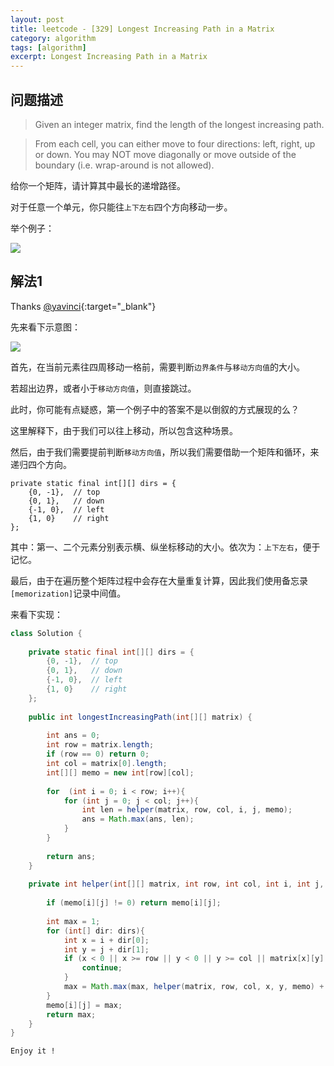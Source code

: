 ```yaml
---
layout: post
title: leetcode - [329] Longest Increasing Path in a Matrix
category: algorithm
tags: [algorithm]
excerpt: Longest Increasing Path in a Matrix
---
```


## 问题描述  

> Given an integer matrix, find the length of the longest increasing path.  

> From each cell, you can either move to four directions: left, right, up or down. You may NOT move diagonally or move outside of the boundary (i.e. wrap-around is not allowed).  

给你一个矩阵，请计算其中最长的递增路径。  

对于任意一个单元，你只能往`上下左右`四个方向移动一步。  


举个例子：  

![](https://yyc-images.oss-cn-beijing.aliyuncs.com/leetcode_329_demo.png)  

## 解法1  

Thanks [@yavinci](https://leetcode.com/problems/longest-increasing-path-in-a-matrix/discuss/78308/15ms-Concise-Java-Solution){:target="_blank"}  


先来看下示意图：  


![](https://yyc-images.oss-cn-beijing.aliyuncs.com/leetcode_329_common.png)  

首先，在当前元素往四周移动一格前，需要判断`边界条件`与`移动方向值`的大小。  

若超出边界，或者小于`移动方向值`，则直接跳过。  

此时，你可能有点疑惑，第一个例子中的答案不是以倒叙的方式展现的么？  

这里解释下，由于我们可以往上移动，所以包含这种场景。  

然后，由于我们需要提前判断`移动方向值`，所以我们需要借助一个矩阵和循环，来递归四个方向。  

```
private static final int[][] dirs = {
    {0, -1},  // top
    {0, 1},   // down
    {-1, 0},  // left
    {1, 0}    // right
};
```

其中：第一、二个元素分别表示横、纵坐标移动的大小。依次为：`上下左右`，便于记忆。  

最后，由于在遍历整个矩阵过程中会存在大量重复计算，因此我们使用备忘录`[memorization]`记录中间值。  


来看下实现：  


``` java
class Solution {
    
    private static final int[][] dirs = {
        {0, -1},  // top
        {0, 1},   // down
        {-1, 0},  // left
        {1, 0}    // right
    };
    
    public int longestIncreasingPath(int[][] matrix) {
        
        int ans = 0;
        int row = matrix.length;
        if (row == 0) return 0;
        int col = matrix[0].length;
        int[][] memo = new int[row][col];
        
        for  (int i = 0; i < row; i++){
            for (int j = 0; j < col; j++){
                int len = helper(matrix, row, col, i, j, memo);
                ans = Math.max(ans, len);
            }
        }
        
        return ans;
    }
    
    private int helper(int[][] matrix, int row, int col, int i, int j, int[][] memo){
        
        if (memo[i][j] != 0) return memo[i][j];
                                 
        int max = 1;
        for (int[] dir: dirs){
            int x = i + dir[0];
            int y = j + dir[1];
            if (x < 0 || x >= row || y < 0 || y >= col || matrix[x][y] <= matrix[i][j]){
                continue;
            }
            max = Math.max(max, helper(matrix, row, col, x, y, memo) + 1);
        }
        memo[i][j] = max;
        return max;
    }
}
```

`Enjoy it ! `